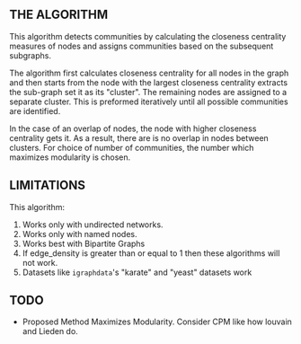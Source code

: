 ## THE ALGORITHM

This algorithm detects communities by calculating the closeness centrality measures of nodes and assigns communities based on the subsequent subgraphs.

The algorithm first calculates closeness centrality for all nodes in the graph and then starts from the node with the largest closeness centrality extracts the sub-graph set it as its "cluster". The remaining nodes are assigned to a separate cluster. This is preformed iteratively until all possible communities are identified.

In the case of an overlap of nodes, the node with higher closeness centrality gets it. As a result, there are is no overlap in nodes between clusters. For choice of number of communities, the number which maximizes modularity is chosen.

## LIMITATIONS

This algorithm:

1. Works only with undirected networks.
2. Works only with named nodes.
3. Works best with Bipartite Graphs
4. If edge_density is greater than or equal to 1 then these algorithms will not work. 
5. Datasets like `igraphdata`'s "karate" and "yeast" datasets work

## TODO

- Proposed Method Maximizes Modularity. Consider CPM like how louvain and Lieden do. 

